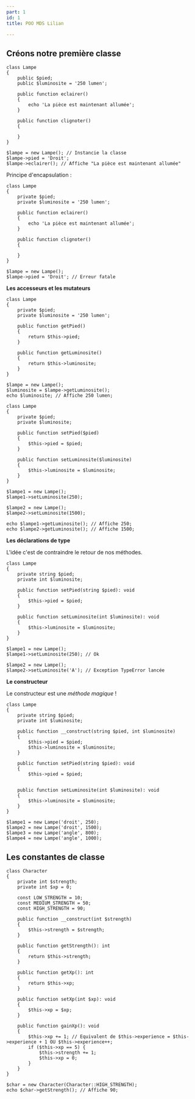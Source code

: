 ```yaml
---
part: 1
id: 1
title: POO MDS Lilian

---
```

## Créons notre première classe

    class Lampe
    {
        public $pied;
        public $luminosite = '250 lumen';
        
        public function eclairer()
        {
        	echo 'La pièce est maintenant allumée';
        }
        
        public function clignoter()
        {
        
        }
    }
     
    $lampe = new Lampe(); // Instancie la classe
    $lampe->pied = 'Droit';
    $lampe->eclairer(); // Affiche "La pièce est maintenant allumée"

Principe d'encapsulation :

    class Lampe
    {
        private $pied;
        private $luminosite = '250 lumen';
        
        public function eclairer()
        {
        	echo 'La pièce est maintenant allumée';
        }
        
        public function clignoter()
        {
        
        }
    }
     
    $lampe = new Lampe();
    $lampe->pied = 'Droit'; // Erreur fatale

**Les accesseurs et les mutateurs**

    class Lampe
    {
        private $pied;
        private $luminosite = '250 lumen';
        
        public function getPied()
        {
        	return $this->pied;
        }
        
        public function getLuminosite()
        {
        	return $this->luminosite;
        }
    }
     
    $lampe = new Lampe();
    $luminosite = $lampe->getLuminosite();
    echo $luminosite; // Affiche 250 lumen;
    
    class Lampe
    {
        private $pied;
        private $luminosite;
        
        public function setPied($pied)
        {
        	$this->pied = $pied;
        }
        
        public function setLuminosite($luminosite)
        {
        	$this->luminosite = $luminosite;
        }
    }
     
    $lampe1 = new Lampe();
    $lampe1->setLuminosite(250);
     
    $lampe2 = new Lampe();
    $lampe2->setLuminosite(1500);
     
    echo $lampe1->getLuminosite(); // Affiche 250;
    echo $lampe2->getLuminosite(); // Affiche 1500;

**Les déclarations de type**

L'idée c'est de contraindre le retour de nos méthodes.

    class Lampe
    {
        private string $pied;
        private int $luminosite;
        
        public function setPied(string $pied): void
        {
        	$this->pied = $pied;
        }
        
        public function setLuminosite(int $luminosite): void
        {
        	$this->luminosite = $luminosite;
        }
    }
     
    $lampe1 = new Lampe();
    $lampe1->setLuminosite(250); // Ok
     
    $lampe2 = new Lampe();
    $lampe2->setLuminosite('A'); // Exception TypeError lancée

**Le constructeur**

Le constructeur est une _méthode magique_ !

    class Lampe
    {
        private string $pied;
        private int $luminosite;
        
        public function __construct(string $pied, int $luminosite)
        {
        	$this->pied = $pied;
            $this->luminosite = $luminosite;
        }
        
        public function setPied(string $pied): void
        {
        	$this->pied = $pied;
        
        
        public function setLuminosite(int $luminosite): void
        {
        	$this->luminosite = $luminosite;
        }
    }
     
    $lampe1 = new Lampe('droit', 250);
    $lampe2 = new Lampe('droit', 1500);
    $lampe3 = new Lampe('angle', 800);
    $lampe4 = new Lampe('angle', 1000);

## Les constantes de classe

    class Character
    {
        private int $strength;
        private int $xp = 0;
        
        const LOW_STRENGTH = 10;
        const MEDIUM_STRENGTH = 50;
        const HIGH_STRENGTH = 90;
     
        public function __construct(int $strength)
        {
            $this->strength = $strength;
        }
     
        public function getStrength(): int
        {
            return $this->strength;
        }
     
        public function getXp(): int
        {
            return $this->xp;
        }
     
        public function setXp(int $xp): void
        {
            $this->xp = $xp;
        }
     
        public function gainXp(): void
        {
            $this->xp += 1; // Equivalent de $this->experience = $this->experience + 1 OU $this->experience++;
            if ($this->xp == 5) {
                $this->strength += 1;
                $this->xp = 0;
            }
        }
    }
     
    $char = new Character(Character::HIGH_STRENGTH);
    echo $char->getStrength(); // Affiche 90;
